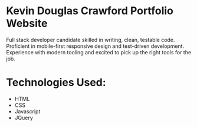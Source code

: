 
# Kevin Douglas Crawford Portfolio Website

Full stack developer candidate skilled in writing, clean, testable code. Proficient in mobile-first responsive design and test-driven development. Experience with modern tooling and excited to pick up the right tools for the job.


# Technologies Used:
- HTML
- CSS
- Javascript
- JQuery
